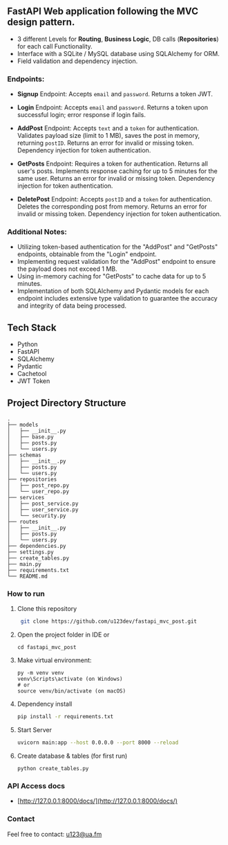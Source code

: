 ## FastAPI Web application following the MVC design pattern.
- 3 different Levels for **Routing**, **Business Logic**, DB calls (**Repositories**) for each call Functionality.
- Interface with a SQLite / MySQL database using SQLAlchemy for ORM.
- Field validation and dependency injection.


### Endpoints:

-  **Signup** Endpoint:
    Accepts `email` and `password`.
    Returns a token JWT.

-  **Login** Endpoint:
    Accepts `email` and `password`.
    Returns a token upon successful login; error response if login fails.

-  **AddPost** Endpoint:
    Accepts `text` and a `token` for authentication.
    Validates payload size (limit to 1 MB), saves the post in memory, returning `postID`.
    Returns an error for invalid or missing token.
    Dependency injection for token authentication.
  
-  **GetPosts** Endpoint:
    Requires a token for authentication.
    Returns all user's posts.
    Implements response caching for up to 5 minutes for the same user.
    Returns an error for invalid or missing token.
    Dependency injection for token authentication.

-  **DeletePost** Endpoint:
    Accepts `postID` and a `token` for authentication.
    Deletes the corresponding post from memory.
    Returns an error for invalid or missing token.
    Dependency injection for token authentication.


### Additional Notes:

-  Utilizing token-based authentication for the "AddPost" and "GetPosts" endpoints, obtainable from the "Login" endpoint.
-  Implementing request validation for the "AddPost" endpoint to ensure the payload does not exceed 1 MB.
-  Using in-memory caching for "GetPosts" to cache data for up to 5 minutes.
-  Implementation of both SQLAlchemy and Pydantic models for each endpoint includes extensive type validation to guarantee the accuracy and integrity of data being processed.

## Tech Stack
- Python
- FastAPI
- SQLAlchemy
- Pydantic
- Cachetool
- JWT Token

## Project Directory Structure

```plaintext
.
├── models
│   ├── __init__.py
│   ├── base.py
│   ├── posts.py
│   └── users.py
├── schemas
│   ├── __init__.py
│   ├── posts.py
│   └── users.py
├── repositories
│   ├── post_repo.py
│   └── user_repo.py
├── services
│   ├── post_service.py
│   ├── user_service.py
│   └── security.py
├── routes
│   ├── __init__.py
│   ├── posts.py
│   └── users.py
├── dependencies.py
├── settings.py
├── create_tables.py
├── main.py
├── requirements.txt
└── README.md
```



### How to run

1. Clone this repository
   ```sh
    git clone https://github.com/u123dev/fastapi_mvc_post.git
    ```
2. Open the project folder in IDE or 
    ```
    cd fastapi_mvc_post
    ```
3. Make virtual environment:
    ```
    py -m venv venv
    venv\Scripts\activate (on Windows)
    # or
    source venv/bin/activate (on macOS)
    ```
4. Dependency install
    ```sh
    pip install -r requirements.txt
    ```
5. Start Server
    ```sh
    uvicorn main:app --host 0.0.0.0 --port 8000 --reload
    ```
6. Create database & tables (for first run)
   ```
   python create_tables.py
   ```

### API Access docs
   - [http://127.0.0.1:8000/docs/](http://127.0.0.1:8000/docs/)

### Contact
Feel free to contact: u123@ua.fm
